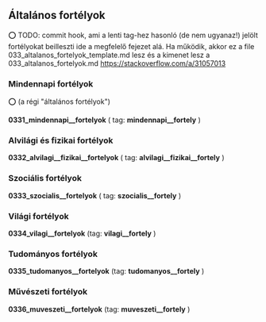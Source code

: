 ## Általános fortélyok

⭕ TODO: commit hook, ami a lenti tag-hez hasonló (de nem ugyanaz!) jelölt fortélyokat beilleszti ide a megfelelő fejezet alá. Ha működik, akkor ez a file 033_altalanos_fortelyok_template.md lesz és a kimenet lesz a 033_altalanos_fortelyok.md
https://stackoverflow.com/a/31057013

### Mindennapi fortélyok
⭕ (a régi "általános fortélyok")

__0331_mindennapi__fortelyok__           ( tag: __mindennapi__fortely__ )

### Alvilági és fizikai fortélyok

__0332_alvilagi__fizikai__fortelyok__    ( tag: __alvilagi__fizikai__fortely__ )

### Szociális fortélyok

__0333_szocialis__fortelyok__            ( tag: __szocialis__fortely__ )

### Világi fortélyok

__0334_vilagi__fortelyok__               (tag: __vilagi__fortely__ )

### Tudományos fortélyok

__0335_tudomanyos__fortelyok__           (tag: __tudomanyos__fortely__ )

### Művészeti fortélyok

__0336_muveszeti__fortelyok__            (tag: __muveszeti__fortely__ )
